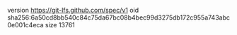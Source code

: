 version https://git-lfs.github.com/spec/v1
oid sha256:6a50cd8bb540c84c75da67bc08b4bec99d3275db172c955a743abc0e001c4eca
size 13761
